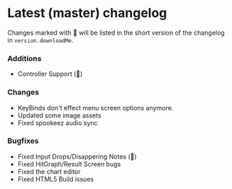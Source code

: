 # Latest (master) changelog

Changes marked with 💖 will be listed in the short version of the changelog in `version.downloadMe`.

### Additions
- Controller Support (💖)

### Changes
- KeyBinds don't effect menu screen options anymore.
- Updated some image assets
- Fixed spookeez audio sync

### Bugfixes
- Fixed Input Drops/Disappering Notes (💖)
- Fixed HitGraph/Result Screen bugs
- Fixed the chart editor 
- Fixed HTML5 Build issues